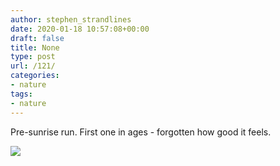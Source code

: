 ```yaml
---
author: stephen_strandlines
date: 2020-01-18 10:57:08+00:00
draft: false
title: None
type: post
url: /121/
categories:
- nature
tags:
- nature
---
```


Pre-sunrise run. First one in ages - forgotten how good it feels. 

![](https://www.strandlines.blog/uploads/2020/87113b54d0.jpg)

